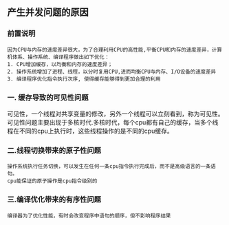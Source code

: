 ## 产生并发问题的原因
### 前置说明
    因为CPU与内存的速度差异很大，为了合理利用CPU的高性能,平衡CPU和内存的速度差异，计算机体系、操作系统、编译程序做出如下优化：
    1. CPU增加缓存，以均衡和内存的速度差异；
    2. 操作系统增加了进程、线程，以分时复用CPU,进而均衡CPU与内存、I/O设备的速度差异
    3. 编译程序优化指令执行次序, 使得缓存能够得到更加合理的利用

### 一. 缓存导致的可见性问题
   可见性，一个线程对共享变量的修改，另外一个线程可以立刻看到，称为可见性。
   可见性问题主要出现于多核时代.多核时代，每个cpu都有自己的缓存，当多个线程在不同的cpu上执行时，这些线程操作的是不同的cpu缓存。
   

### 二.线程切换带来的原子性问题
    操作系统执行任务切换，可以发生在任何一条cpu指令执行完成后，而不是高级语言的一条语句。
    cpu能保证的原子操作是cpu指令级别的

### 三.编译优化带来的有序性问题
    编译器为了优化性能，有时会改变程序中语句的顺序，但不影响程序结果
